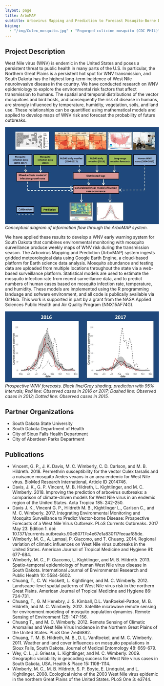 ```yaml
---
layout: page
title: ArboMAP
subtitle: Arbovirus Mapping and Prediction to Forecast Mosuqito-Borne Disease Outbreaks
bigimg: 
  - "/img/Culex_mosquito.jpg" : "Engorged culicine mosquito (CDC PHIL)"
---
```


## Project Description

West Nile virus (WNV) is endemic in the United States and poses a persistent threat to public health in many parts of the U.S. In particular, the Northern Great Plains is a persistent hot spot for WNV transmission, and South Dakota has the highest long-term incidence of West Nile neuroinvasive disease in the country. We have conducted research on WNV epidemiology to explore the environmental risk factors that affect transmission to humans. The spatial and temporal distributions of the vector mosquitoes and bird hosts, and consequently the risk of disease in humans, are strongly influenced by temperature, humidity, vegetation, soils, and land use. These relationships can be quantified using mathematical models and applied to develop maps of WNV risk and forecast the probability of future outbreaks. 

![ArboMAP system flowchart](/img/Arbomap_system.jpg)<br/>
*Conceptual diagram of information flow through the ArboMAP system.*

We have applied these results to develop a WNV early warning system for South Dakota that combines environmental monitoring with mosquito surveillance produce weekly maps of WNV risk during the transmission season. The Arbovirus Mapping and Prediction (ArboMAP) system ingests gridded meteorological data using Google Earth Engine, a cloud-based platform for Earth science data analysis. Mosquito abundance and testing data are uploaded from multiple locations throughout the state via a web-based surveillance platform. Statistical models are used to estimate the mosquito infection rate from recent surveillance data, and to predict numbers of human cases based on mosquito infection rate, temperature, and humidity. These models are implemented using the R programming landuage and sofware environment, and all code is publically available via GitHub. This work is supported in part by a grant from the NASA Applied Sciences Public Health and Air Quality Program (NNX15AF74G).

![ArboMAP predictions](/img/WNV_predictions.jpg)<br/>
*Prospective WNV forecasts. Black line/Gray shading: prediction with 95% intervals; Red line: Observed cases in 2016 or 2017; Dashed line: Observed cases in 2012; Dotted line: Observed cases in 2015.*

## Partner Organizations

* South Dakota State University
* South Dakota Department of Health
* City of Sioux Falls Health Department
* City of Aberdeen Parks Department

## Publications

* Vincent, G. P., J. K. Davis, M. C. Wimberly, C. D. Carlson, and M. B. Hildreth. 2018. Permethrin susceptibility for the vector Culex tarsalis and a nuisance mosquito Aedes vexans in an area endemic for West Nile virus. BioMed Research International, Article ID 2014746.
* Davis, J. K., G. P. Vincent, M. B. Hildreth, L. Kightlinger, and M. C. Wimberly. 2018. Improving the prediction of arbovirus outbreaks: a comparison of climate-driven models for West Nile virus in an endemic region of the United States. Acta Tropica 185: 242-250.
* Davis J. K., Vincent G. P., Hildreth M. B., Kightlinger L., Carlson C., and M. C. Wimberly. 2017. Integrating Environmental Monitoring and Mosquito Surveillance to Predict Vector-borne Disease: Prospective Forecasts of a West Nile Virus Outbreak. PLoS Currents Outbreaks. 2017 May 23. Edition 1. doi: 10.1371/currents.outbreaks.90e80717c4e67e1a830f17feeaaf85de.
* Wimberly, M. C., A. Lamsal, P. Giacomo, and T. Chuang. 2014. Regional variation of climatic influences on West Nile virus outbreaks in the United States. American Journal of Tropical Medicine and Hygiene 91: 677-684. 
* Wimberly, M. C., P. Giacomo, L. Kightlinger, and M. B. Hildreth. 2013. Spatio-temporal epidemiology of human West Nile virus disease in South Dakota. International Journal of Environmental Research and Public Health 10: 5584-5602.
* Chuang, T., C. W. Hockett, L. Kightlinger, and M. C. Wimberly. 2012. Landscape-level spatial patterns of West Nile virus risk in the northern Great Plains. American Journal of Tropical Medicine and Hygiene 86: 724-731.
* Chuang, T., G. M Henebry, J. S. Kimball, D.L. VanRoekel-Patton, M. B. Hildreth, and M. C. Wimberly. 2012. Satellite microwave remote sensing for environment modeling of mosquito population dynamics. Remote Sensing of Environment 125: 147-156. 
* Chuang T., and M. C. Wimberly. 2012. Remote Sensing of Climatic Anomalies and West Nile Virus Incidence in the Northern Great Plains of the United States. PLoS One 7:e46882.
* Chuang, T. M. B. Hildreth, M. B., D. L. VanRoekel, and M. C. Wimberly. 2011. Weather and land cover influences on mosquito populations in Sioux Falls, South Dakota. Journal of Medical Entomology 48: 669-679. 
* Wey, C. L., J. Griesse, L. Kightlinger, and M. C. Wimberly. 2009. Geographic variability in geocoding success for West Nile virus cases in South Dakota, USA. Health & Place 15: 1108-1114.
* Wimberly, M. C., M. B. Hildreth, S. P. Boyte, E. Lindquist, and L. Kightlinger. 2008. Ecological niche of the 2003 West Nile virus epidemic in the northern Great Plains of the United States. PLoS One 3: e3744.
